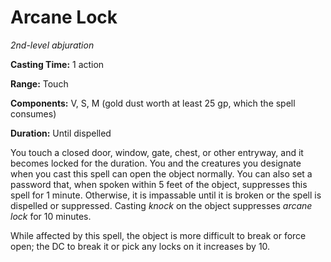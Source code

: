 <title>Arcane Lock</title>

# Arcane Lock

_2nd-level abjuration_

**Casting Time:** 1 action

**Range:** Touch

**Components:** V, S, M (gold dust worth at
least 25 gp, which the spell consumes)

**Duration:** Until dispelled

You touch a closed door, window, gate, chest,
or other entryway, and it becomes locked for
the duration. You and the creatures you
designate when you cast this spell can open
the object normally. You can also set a
password that, when spoken within 5 feet of
the object, suppresses this spell for 1
minute. Otherwise, it is impassable until it
is broken or the spell is dispelled or
suppressed. Casting _knock_ on the object
suppresses _arcane lock_ for 10 minutes.

While affected by this spell, the object is
more difficult to break or force open; the DC
to break it or pick any locks on it increases
by 10.

